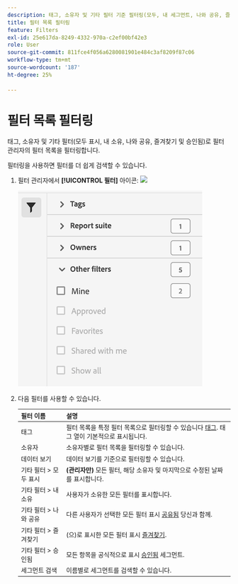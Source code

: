 ```yaml
---
description: 태그, 소유자 및 기타 필터 기준 필터링(모두, 내 세그먼트, 나와 공유, 즐겨찾기 및 승인됨 표시)
title: 필터 목록 필터링
feature: Filters
exl-id: 25e617da-8249-4332-970a-c2ef00bf42e3
role: User
source-git-commit: 811fce4f056a6280081901e484c3af8209f87c06
workflow-type: tm+mt
source-wordcount: '187'
ht-degree: 25%

---
```


# 필터 목록 필터링

태그, 소유자 및 기타 필터(모두 표시, 내 소유, 나와 공유, 즐겨찾기 및 승인됨)로 필터 관리자의 필터 목록을 필터링합니다.

필터링을 사용하면 필터를 더 쉽게 검색할 수 있습니다.

1. 필터 관리자에서 **[!UICONTROL 필터]** 아이콘:  ![](https://spectrum.adobe.com/static/icons/workflow_18/Smock_Filter_18_N.svg)

   ![필터 아이콘 및 사용 가능한 필터를 표시하는 필터 관리자.](assets/filtering.png)

2. 다음 필터를 사용할 수 있습니다.

   | 필터 이름 | 설명 |
   |---|---|
   | 태그 | 필터 목록을 특정 필터 목록으로 필터링할 수 있습니다 [태그](/help/components/filters/filters-tag.md). 태그 열이 기본적으로 표시됩니다. |
   | 소유자 | 소유자별로 필터 목록을 필터링할 수 있습니다. |
   | 데이터 보기 | 데이터 보기를 기준으로 필터링할 수 있습니다. |
   | 기타 필터 > 모두 표시 | **(관리자만)** 모든 필터, 해당 소유자 및 마지막으로 수정된 날짜를 표시합니다. |
   | 기타 필터 > 내 소유 | 사용자가 소유한 모든 필터를 표시합니다. |
   | 기타 필터 > 나와 공유 | 다른 사용자가 선택한 모든 필터 표시 [공유됨](/help/components/filters/filters-share.md) 당신과 함께. |
   | 기타 필터 > 즐겨찾기 | (으)로 표시한 모든 필터 표시 [즐겨찾기](/help/components/filters/filters-favorite.md). |
   | 기타 필터 > 승인됨 | 모든 항목을 공식적으로 표시 [승인됨](/help/components/filters/filters-approve.md) 세그먼트. |
   | 세그먼트 검색 | 이름별로 세그먼트를 검색할 수 있습니다. |
